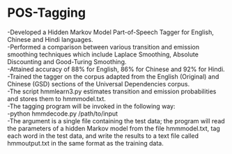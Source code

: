 # POS-Tagging
-Developed a Hidden Markov Model Part-of-Speech Tagger for English, Chinese and Hindi languages.<br/>
-Performed a comparison between various transition and emission smoothing techniques which include Laplace Smoothing, Absolute Discounting and Good-Turing Smoothing.<br/>
-Attained accuracy of 88% for English, 86% for Chinese and 92% for Hindi.<br/>
-Trained the tagger on the corpus adapted from the English (Original) and Chinese (GSD) sections of the Universal Dependencies corpus.
<br/>
-The script hmmlearn3.py estimates transition and emission probabilities and stores them to hmmmodel.txt.<br/>
-The tagging program will be invoked in the following way:<br/>
-python hmmdecode.py /path/to/input<br/>
-The argument is a single file containing the test data; the program will read the parameters of a hidden Markov model from the file hmmmodel.txt, tag each word in the test data, and write the results to a text file called hmmoutput.txt in the same format as the training data. <br/>
